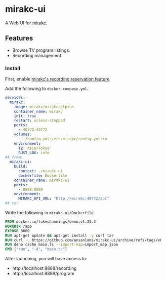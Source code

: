 # mirakc-ui

A Web UI for [mirakc](https://github.com/mirakc/mirakc).

## Features

- Browse TV program listings.
- Recording management.

### Install

First, enable [mirakc's recording reservation feature](https://mirakc.github.io/dekiru-mirakc/latest/config/recording.html).

Add the following to `docker-compose.yml`.

```yml:docker-compose.yml
services:
  mirakc:
    image: mirakc/mirakc:alpine
    container_name: mirakc
    init: true
    restart: unless-stopped
    ports:
      - 40772:40772
    volumes:
      - ./config.yml:/etc/mirakc/config.yml:ro
    environment:
      TZ: Asia/Tokyo
      RUST_LOG: info
## from:
  mirakc-ui:
    build:
      context: ./mirakc-ui
      dockerfile: Dockerfile
    container_name: mirakc-ui
    ports:
      - 8888:8000
    environment:
      MIRAKC_API_URL: "http://mirakc:40772/api"
## to:
```

Write the following in `mirakc-ui/Dockerfile`.

```Dockerfile
FROM docker.io/lukechannings/deno:v1.33.3
WORKDIR /app
EXPOSE 8000
RUN apt-get update && apt-get install -y curl tar
RUN curl -L https://github.com/ansanloms/mirakc-ui/archive/refs/tags/v0.1.1.tar.gz | tar -xz --strip-components 1
RUN deno cache main.ts --import-map=import_map.json
CMD ["run", "-A", "main.ts"]
```

After launching, you will have access to:

- http://localhost:8888/recording
- http://localhost:8888/program
